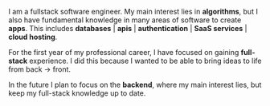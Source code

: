 I am a fullstack software engineer. My main interest lies in **algorithms**, but I also have fundamental knowledge in many areas of software to create **apps**. This includes **databases** | **apis** | **authentication** | **SaaS services** | **cloud hosting**.

For the first year of my professional career, I have focused on gaining **full-stack** experience. I did this because I wanted to be able to bring ideas to life from back &rarr; front.

In the future I plan to focus on the **backend**, where my main interest lies, but keep my full-stack knowledge up to date.